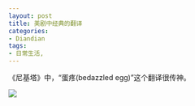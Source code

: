 ```yaml
---
layout: post
title: 美剧中经典的翻译
categories:
- Diandian
tags:
- 日常生活, 
---
```

<p>《尼基塔》中，“蛋疼(bedazzled egg)”这个翻译很传神。</p>
<p><img src="http://m1.img.srcdd.com/farm5/d/2012/0627/10/E8E1A81A04155595F3F331737DB6D0D0_B500_900_500_278.JPEG" /></p>
<p></p>